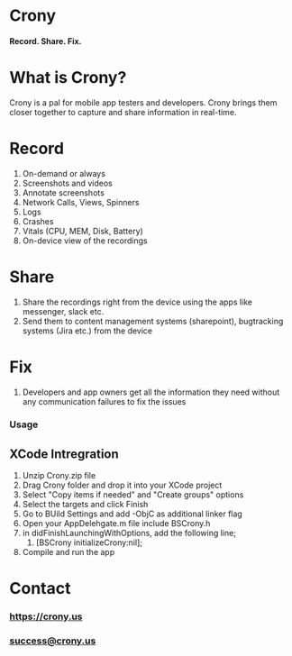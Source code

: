 # Crony
#### Record. Share. Fix.

# What is Crony?
Crony is a pal for mobile app testers and developers. Crony brings them closer together to capture and share information in real-time.

# Record
1. On-demand or always
2. Screenshots and videos
3. Annotate screenshots
4. Network Calls, Views, Spinners
5. Logs
6. Crashes
7. Vitals (CPU, MEM, Disk, Battery)
8. On-device view of the recordings

# Share
1. Share the recordings right from the device using the apps like messenger, slack etc.
2. Send them to content management systems (sharepoint), bugtracking systems (Jira etc.) from the device

# Fix
1. Developers and app owners get all the information they need without any communication failures to fix the issues

### Usage
## XCode Intregration
1. Unzip Crony.zip file
2. Drag Crony folder and drop it into your XCode project
3. Select "Copy items if needed" and "Create groups" options
4. Select the targets and click Finish
5. Go to BUild Settings and add -ObjC as additional linker flag
6. Open your AppDelehgate.m file include BSCrony.h
7. in didFinishLaunchingWithOptions, add the following line;
   1. [BSCrony initializeCrony:nil];
8. Compile and run the app

# Contact
### https://crony.us 
### success@crony.us



